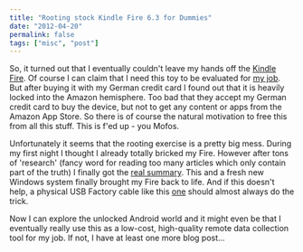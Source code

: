 ```yaml
---
title: "Rooting stock Kindle Fire 6.3 for Dummies"
date: "2012-04-20"
permalink: false
tags: ["misc", "post"]
---
```


So, it turned out that I eventually couldn't leave my hands off the [Kindle Fire](http://en.wikipedia.org/wiki/Kindle_Fire). Of course I can claim that I need this toy to be evaluated for [my job](http://www.pih.org/). But after buying it with my German credit card I found out that it is heavily locked into the Amazon hemisphere. Too bad that they accept my German credit card to buy the device, but not to get any content or apps from the Amazon App Store. So there is of course the natural motivation to free this from all this stuff. This is f'ed up - you Mofos.

Unfortunately it seems that the rooting exercise is a pretty big mess. During my first night I thought I already totally bricked my Fire. However after tons of 'research' (fancy word for reading too many articles which only contain part of the truth) I finally got the [real summary](http://forum.xda-developers.com/showthread.php?t=1552547&page=1). This and a fresh new Windows system finally brought my Fire back to life. And if this doesn't help, a physical USB Factory cable like this [one](http://www.ebay.com/itm/2-5-ft-Micro-USB-Factory-Cable-Fastboot-mode-Motorola-Xoom-Droid-Razr-Atrix-/251034201342?pt=PDA_Accessories&hash=item3a72cdecfe) should almost always do the trick.

Now I can explore the unlocked Android world and it might even be that I eventually really use this as a low-cost, high-quality remote data collection tool for my job. If not, I have at least one more blog post...

